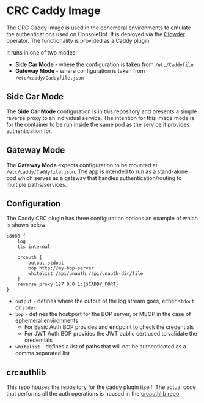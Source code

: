 # CRC Caddy Image

The CRC Caddy Image is used in the ephemeral environments to emulate the authentications used on ConsoleDot. It is deployed via the [Clowder](https://github.com/RedHatInsights/clowder) operator. The functionality is provided as a Caddy plugin.

It runs in one of two modes:

* **Side Car Mode** - where the configuration is taken from `/etc/Caddyfile`
* **Gateway Mode** - where configuration is taken from `/etc/caddy/Caddyfile.json`

## Side Car Mode
The **Side Car Mode** configuration is in this repository and presents a simple reverse proxy to an individual service. The intention for this image mode is for the container to be run inside the same pod as the service it provides authentication for.

## Gateway Mode
The **Gateway Mode** expects configuration to be mounted at `/etc/caddy/Caddyfile.json`. The app is intended to run as a stand-alone pod which serves as a gateway that handles authentication/routing to multiple paths/services.

## Configuration
The Caddy CRC plugin has three configuration options an example of which is shown below

```
:8080 {
    log
    tls internal

    crcauth {
        output stdout
        bop http://my-bop-server
        whitelist /api/unauth,/api/unauth-dir/file
    }
    reverse_proxy 127.0.0.1:{$CADDY_PORT}
}
```

* `output` - defines where the output of the log stream goes, either `stdout` or `stderr`
* `bop` - defines the host:port for the BOP server, or MBOP in the case of ephemeral environments
  * For Basic Auth BOP provides and endpoint to check the credentials
  * For JWT Auth BOP provides the JWT public cert used to validate the credentials
* `whitelist` - defines a list of paths that will not be authenticated as a comma separated list

## crcauthlib
This repo houses the repository for the caddy plugin itself. The actual code that performs all the auth operations is housed in the [crcauthlib repo](https://github.com/redhatinsights/crcauthlib/).
